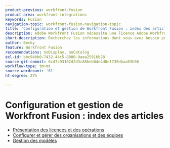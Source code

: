 ```yaml
---
product-previous: workfront-fusion
product-area: workfront-integrations
keywords: Fusion
navigation-topic: workfront-fusion-navigation-topic
title: 'Configuration et gestion de Workfront Fusion : index des articles'
description: Adobe Workfront Fusion nécessite une licence Adobe Workfront Fusion en plus d’une licence Adobe Workfront.
short-description: Recherchez les informations dont vous avez besoin pour configurer et gérer Adone Workfront Fusion pour votre organisation.
author: Becky
feature: Workfront Fusion
recommendations: noDisplay, noCatalog
exl-id: bbc94bb0-7432-44c5-8000-9aea25916b28
source-git-commit: 6c47c93102d2d3c88beb04e4d8e1739dbaa03b96
workflow-type: tm+mt
source-wordcount: '61'
ht-degree: 27%

---
```


# Configuration et gestion de Workfront Fusion : index des articles

* [Présentation des licences et des opérations](/help/workfront-fusion/set-up-and-manage-workfront-fusion/licensing-operations-overview/licensing-operations-overviews.md)
* [Configurer et gérer des organisations et des équipes](/help/workfront-fusion/set-up-and-manage-workfront-fusion/set-up-and-manage-orgs-and-teams/set-up-and-manage-orgs-and-teams.md)
* [Gestion des modèles](/help/workfront-fusion/set-up-and-manage-workfront-fusion/manage-templates/manage-templates-toc.md)
